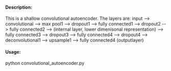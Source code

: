 #### Description:

This is a shallow convolutional autoencoder. The layers are:
            input -->  convolutional --> max pool1 --> dropout1 --> fully connected1 --> 
            dropout2 -->  fully connected2 --> (internal layer, lower dimenisonal representation) -->
            fully connected3 --> dropout3 --> fully connected4 --> dropout4 --> deconvolutional1 --> 
            upsample1 --> fully connected4 (outputlayer) 

#### Usage: 

python convolutional_autoencoder.py



